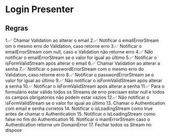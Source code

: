 # Login Presenter
## Regras
1.✅ Chamar Validation ao alterar o email
2.✅ Notificar o emailErrorStream om o mesmo erro do Validation, caso retorne erro
3.✅ Notificar o emailErrorStream com null, caso o Validation não retorne erro
4.✅ Não notificar o emailErrorStream se o valor for igual ao último
5.✅ Notificar o isFormValidStream após alterar o email
6.✅ Chamar Validation ao alterar a senha
7.✅ Notificar o passwordErrorStream com o mesmo erro do Validation, caso retorne erro
8.✅ Notificar o passwordErrorStream se o valor for igual ao último
9.✅ Não notificar o isFormValidStream após alterar a senha
10.✅ Notificar o isFormValidStream após alterar a senha
11.✅ Para o formulário estar válido todos os Streams de erro precisam estar null e todos os campos obrigatorios não podem estar vazios
12.✅ Não notificar o isFormValidStream se o valor for igual ao último
13. Chamar o Authentication com email e senha corretos
14. Notificar o isLoadingStream como true antes de chamar o Authentication
15. Notificar o isLoadingStream como false no fim do Authentication
16. Notificar o mainErrorStream caso o Authentication retorne um DomainError
17. Fechar todos os Stream no dispose